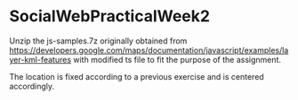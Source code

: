 # SocialWebPracticalWeek2
Unzip the js-samples.7z originally obtained from https://developers.google.com/maps/documentation/javascript/examples/layer-kml-features with modified ts file to fit the purpose of the assignment. 

The location is fixed according to a previous exercise and is centered accordingly. 
